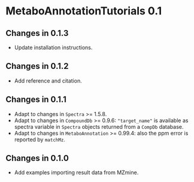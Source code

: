 # MetaboAnnotationTutorials 0.1

## Changes in 0.1.3

- Update installation instructions.

## Changes in 0.1.2

- Add reference and citation.

## Changes in 0.1.1

- Adapt to changes in `Spectra` >= 1.5.8.
- Adapt to changes in `CompoundDb` >= 0.9.6: `"target_name"` is available as
  spectra variable in `Spectra` objects returned from a `CompDb` database.
- Adapt to changes in `MetaboAnnotation` >= 0.99.4: also the ppm error is
  reported by `matchMz`.

## Changes in 0.1.0

- Add examples importing result data from MZmine.
